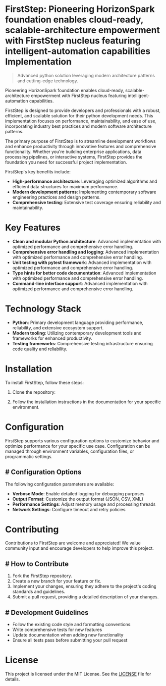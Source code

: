 <!-- fallback_FirstStep_20250805205411_14133 -->

# FirstStep: Pioneering HorizonSpark foundation enables cloud-ready, scalable-architecture empowerment with FirstStep nucleus featuring intelligent-automation capabilities Implementation
> Advanced python solution leveraging modern architecture patterns and cutting-edge technology.

Pioneering HorizonSpark foundation enables cloud-ready, scalable-architecture empowerment with FirstStep nucleus featuring intelligent-automation capabilities.

FirstStep is designed to provide developers and professionals with a robust, efficient, and scalable solution for their python development needs. This implementation focuses on performance, maintainability, and ease of use, incorporating industry best practices and modern software architecture patterns.

The primary purpose of FirstStep is to streamline development workflows and enhance productivity through innovative features and comprehensive functionality. Whether you're building enterprise applications, data processing pipelines, or interactive systems, FirstStep provides the foundation you need for successful project implementation.

FirstStep's key benefits include:

* **High-performance architecture**: Leveraging optimized algorithms and efficient data structures for maximum performance.
* **Modern development patterns**: Implementing contemporary software engineering practices and design patterns.
* **Comprehensive testing**: Extensive test coverage ensuring reliability and maintainability.

# Key Features

* **Clean and modular Python architecture**: Advanced implementation with optimized performance and comprehensive error handling.
* **Comprehensive error handling and logging**: Advanced implementation with optimized performance and comprehensive error handling.
* **Unit testing with pytest framework**: Advanced implementation with optimized performance and comprehensive error handling.
* **Type hints for better code documentation**: Advanced implementation with optimized performance and comprehensive error handling.
* **Command-line interface support**: Advanced implementation with optimized performance and comprehensive error handling.

# Technology Stack

* **Python**: Primary development language providing performance, reliability, and extensive ecosystem support.
* **Modern tooling**: Utilizing contemporary development tools and frameworks for enhanced productivity.
* **Testing frameworks**: Comprehensive testing infrastructure ensuring code quality and reliability.

# Installation

To install FirstStep, follow these steps:

1. Clone the repository:


2. Follow the installation instructions in the documentation for your specific environment.

# Configuration

FirstStep supports various configuration options to customize behavior and optimize performance for your specific use case. Configuration can be managed through environment variables, configuration files, or programmatic settings.

## # Configuration Options

The following configuration parameters are available:

* **Verbose Mode**: Enable detailed logging for debugging purposes
* **Output Format**: Customize the output format (JSON, CSV, XML)
* **Performance Settings**: Adjust memory usage and processing threads
* **Network Settings**: Configure timeout and retry policies

# Contributing

Contributions to FirstStep are welcome and appreciated! We value community input and encourage developers to help improve this project.

## # How to Contribute

1. Fork the FirstStep repository.
2. Create a new branch for your feature or fix.
3. Implement your changes, ensuring they adhere to the project's coding standards and guidelines.
4. Submit a pull request, providing a detailed description of your changes.

## # Development Guidelines

* Follow the existing code style and formatting conventions
* Write comprehensive tests for new features
* Update documentation when adding new functionality
* Ensure all tests pass before submitting your pull request

# License

This project is licensed under the MIT License. See the [LICENSE](https://github.com/QOZU/FirstStep/blob/main/LICENSE) file for details.
